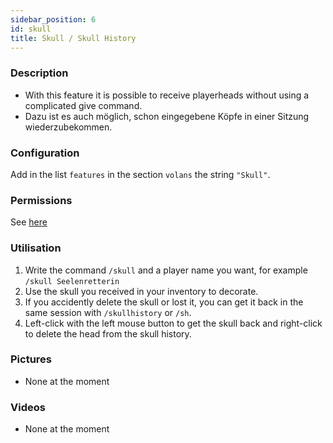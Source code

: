 ```yaml
---
sidebar_position: 6
id: skull
title: Skull / Skull History
---
```

### Description
* With this feature it is possible to receive playerheads without using a complicated give command.
* Dazu ist es auch möglich, schon eingegebene Köpfe in einer Sitzung wiederzubekommen.
### Configuration
Add in the list `features` in the section `volans` the string `"Skull"`.
### Permissions
See [here](/docs/Permissions/#skull)
### Utilisation
1. Write the command `/skull` and a player name you want, for example `/skull Seelenretterin`
2. Use the skull you received in your inventory to decorate.
3. If you accidently delete the skull or lost it, you can get it back in the same session with `/skullhistory` or `/sh`.
4. Left-click with the left mouse button to get the skull back and right-click to delete the head from the skull history.
### Pictures
- None at the moment
### Videos
- None at the moment